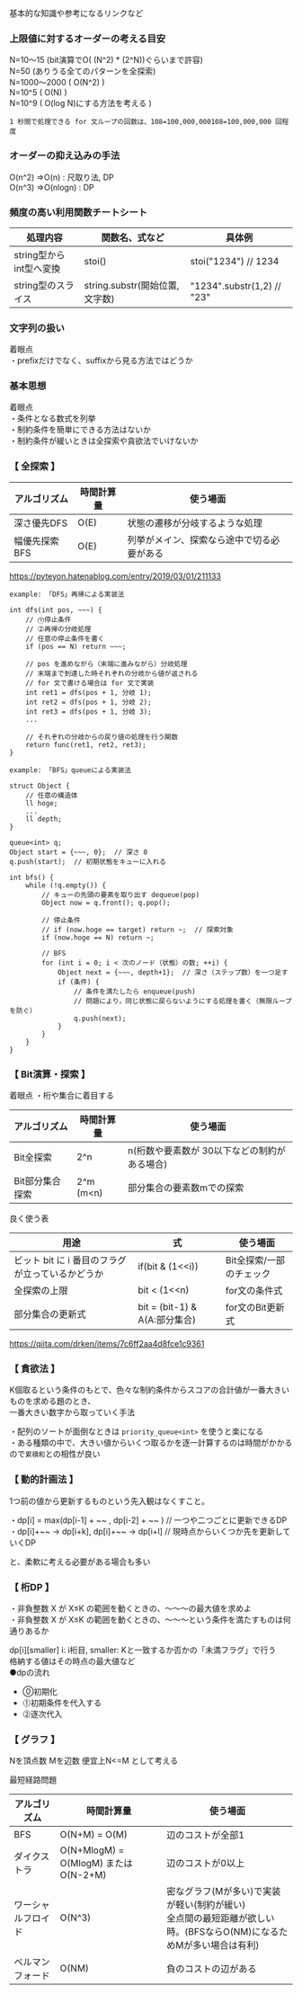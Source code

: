 基本的な知識や参考になるリンクなど

### 上限値に対するオーダーの考える目安

N=10～15 (bit演算でO( (N^2) * (2^N))ぐらいまで許容)   
N=50 (ありうる全てのパターンを全探索)    
N=1000～2000 ( O(N^2) )    
N=10^5 ( O(N) )    
N=10^9 ( O(log N)にする方法を考える )    

`1 秒間で処理できる for 文ループの回数は、108=100,000,000108=100,000,000 回程度`  

### オーダーの抑え込みの手法

O(n^2) ⇒O(n) : 尺取り法, DP   
O(n^3) ⇒O(nlogn) : DP      
   


### 頻度の高い利用関数チートシート

| 処理内容 | 関数名、式など | 具体例 |
| ---- | ---- | ---- |
| string型からint型へ変換 | stoi() | stoi("1234") // 1234  | 
| string型のスライス | string.substr(開始位置, 文字数) | "1234".substr(1,2) // "23" | 


### 文字列の扱い

着眼点  
・prefixだけでなく、suffixから見る方法ではどうか


### 基本思想

着眼点   
・条件となる数式を列挙  
・制約条件を簡単にできる方法はないか   
・制約条件が緩いときは全探索や貪欲法でいけないか      

### 【 全探索 】

| アルゴリズム | 時間計算量 | 使う場面 |
| ---- | ---- | ---- |
| 深さ優先DFS | O(E) | 状態の遷移が分岐するような処理 |
| 幅優先探索BFS | O(E) | 列挙がメイン、探索なら途中で切る必要がある |

https://pyteyon.hatenablog.com/entry/2019/03/01/211133   
```
example: 「DFS」再帰による実装法

int dfs(int pos, ~~~) {
    // ⓵停止条件
    // ⓶再帰の分岐処理
    // 任意の停止条件を書く
    if (pos == N) return ~~~;

    // pos を進めながら（末端に進みながら）分岐処理
    // 末端まで到達した時それぞれの分岐から値が返される
    // for 文で書ける場合は for 文で実装
    int ret1 = dfs(pos + 1, 分岐 1);
    int ret2 = dfs(pos + 1, 分岐 2);
    int ret3 = dfs(pos + 1, 分岐 3);
    ...

    // それぞれの分岐からの戻り値の処理を行う関数
    return func(ret1, ret2, ret3);
}
```

```
example: 「BFS」queueによる実装法

struct Object {
    // 任意の構造体
    ll hoge;
    ...
    ll depth;
}

queue<int> q;
Object start = {~~~, 0};  // 深さ 0
q.push(start);  // 初期状態をキューに入れる

int bfs() {
    while (!q.empty()) {
        // キューの先頭の要素を取り出す dequeue(pop)
        Object now = q.front(); q.pop();

        // 停止条件
        // if (now.hoge == target) return ~;  // 探索対象
        if (now.hoge == N) return ~;

        // BFS
        for (int i = 0; i < 次のノード（状態）の数; ++i) {
            Object next = {~~~, depth+1};  // 深さ（ステップ数）を一つ足す
            if (条件) {
                // 条件を満たしたら enqueue(push)
                // 問題により，同じ状態に戻らないようにする処理を書く（無限ループを防ぐ）
                q.push(next);
            }
        }
    }
}
```

### 【 Bit演算・探索 】

着眼点
・桁や集合に着目する


| アルゴリズム | 時間計算量 | 使う場面 |
| ---- | ---- | ---- |
| Bit全探索 | 2^n | n(桁数や要素数が 30以下などの制約がある場合) |
| Bit部分集合探索 | 2^m (m<n) | 部分集合の要素数mでの探索 |


良く使う表   

| 用途 | 式 | 使う場面 |
| ---- | ---- | ---- |
| ビット bit に i 番目のフラグが立っているかどうか  |  if(bit & (1<<i))  | Bit全探索/一部のチェック |
| 全探索の上限  |  bit < (1<<n) | for文の条件式 |
| 部分集合の更新式 | bit = (bit-1) & A(A:部分集合) | for文のBit更新式 |
   
   
https://qiita.com/drken/items/7c6ff2aa4d8fce1c9361    


### 【 貪欲法 】

K個取るという条件のもとで、色々な制約条件からスコアの合計値が一番大きいものを求める題のとき、   
一番大きい数字から取っていく手法   
   
・配列のソートが面倒なときは `priority_queue<int>` を使うと楽になる   
・ある種類の中で、大きい値からいくつ取るかを逐一計算するのは時間がかかるので`累積和`との相性が良い   

   
   
      
### 【 動的計画法 】

1つ前の値から更新するものという先入観はなくすこと。

・dp[i] = max(dp[i-1] + ~~ , dp[i-2] + ~~ )  // 一つや二つごとに更新できるDP    
・dp[i]+~~ → dp[i+k], dp[i]+~~ → dp[i+l]   // 現時点からいくつか先を更新していくDP   

と、柔軟に考える必要がある場合も多い     


### 【 桁DP 】
・非負整数 X が X≤K の範囲を動くときの、〜〜〜の最大値を求めよ     
・非負整数 X が X≤K の範囲を動くときの、〜〜〜という条件を満たすものは何通りあるか   

dp[i][smaller]  i: i桁目,  smaller: Kと一致するか否かの「未満フラグ」で行う   
格納する値はその時点の最大値など    
●dpの流れ   
 * ⓪初期化   
 * ⓵初期条件を代入する  
 * ⓶逐次代入   


### 【 グラフ 】
Nを頂点数 Mを辺数 便宜上N<=M として考える  
  
最短経路問題


| アルゴリズム | 時間計算量 | 使う場面 |
| ---- | ---- | ---- |
|  BFS  |  O(N+M) = O(M)  | 辺のコストが全部1 |
|  ダイクストラ  |  O(N+MlogM) = O(MlogM) または O(N-2+M) | 辺のコストが0以上 |
|  ワーシャルフロイド  |  O(N^3)  | 密なグラフ(Mが多い)で実装が軽い(制約が緩い) <br> 全点間の最短距離が欲しい時。(BFSならO(NM)になるためMが多い場合は有利) |
|  ベルマンフォード  |  O(NM)  | 負のコストの辺がある |
